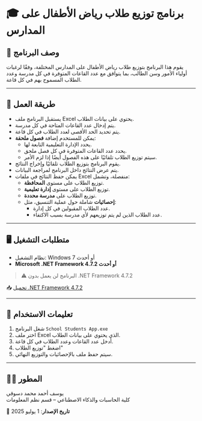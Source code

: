 # 🎓 برنامج توزيع طلاب رياض الأطفال على المدارس

## 📝 وصف البرنامج
يقوم هذا البرنامج بتوزيع طلاب رياض الأطفال على المدارس المختلفة، وفقًا لرغبات أولياء الأمور وسن الطالب، بما يتوافق مع عدد القاعات المتوفرة في كل مدرسة وعدد الطلاب المسموح بهم في كل قاعة.

---

## 🔁 طريقة العمل
- يستقبل البرنامج ملف Excel يحتوي على بيانات الطلاب.
- يتم إدخال عدد القاعات المتاحة في كل مدرسة.
- يتم تحديد الحد الأقصى لعدد الطلاب في كل قاعة.
- يمكن للمستخدم إضافة **فصول ملحقة**:
  - يحدد الإدارة التعليمية التابعة لها.
  - يحدد عدد القاعات المتوفرة في كل فصل ملحق.
  - سيتم توزيع الطلاب تلقائيًا على هذه الفصول أيضًا إذا لزم الأمر.
- يقوم البرنامج بتوزيع الطلاب تلقائيًا وإخراج النتائج.
- يتم عرض النتائج داخل البرنامج لمراجعة البيانات.
- يمكن حفظ النتائج في ملفات Excel منفصلة، وتشمل:
  - توزيع الطلاب على مستوى **المحافظة**.
  - توزيع الطلاب على مستوى **إدارة تعليمية**.
  - توزيع الطلاب على **مدرسة محددة**.
  - **إحصائيات** شاملة حول عملية التنسيق، مثل:
    - عدد الطلاب المقبولين في كل إدارة.
    - عدد الطلاب الذين لم يتم توزيعهم لأي مدرسة بسبب الاكتفاء.



---

## 🖥️ متطلبات التشغيل
- نظام التشغيل: Windows 7 أو أحدث
- **Microsoft .NET Framework 4.7.2 أو أحدث**

> ⚠️ البرنامج لن يعمل بدون .NET Framework 4.7.2

📥 [تحميل .NET Framework 4.7.2](https://dotnet.microsoft.com/en-us/download/dotnet-framework/thank-you/net472-web-installer)

---

## 🚀 تعليمات الاستخدام
1. شغل البرنامج `School Students App.exe`
2. اختر ملف Excel الذي يحتوي على بيانات الطلاب.
3. أدخل عدد القاعات وعدد الطلاب في كل قاعة.
4. اضغط "توزيع الطلاب"
5. سيتم حفظ ملف بالإحصائيات والتوزيع النهائي.

---

## 👨‍💻 المطور
يوسف أحمد محمد دسوقي  
كلية الحاسبات والذكاء الاصطناعي – قسم نظم المعلومات

📅 **تاريخ الإصدار**: 1 يوليو 2025
